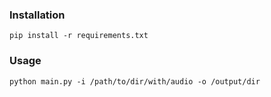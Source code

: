 
### Installation

```
pip install -r requirements.txt
```
### Usage

```
python main.py -i /path/to/dir/with/audio -o /output/dir

```
